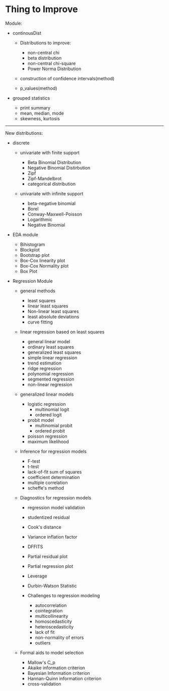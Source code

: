 # Thing to Improve

Module:
- continousDist
    - Distributions to improve:
        - non-central chi
        - beta distribution
        - non-central chi-square
        - Power Norma Distribution
        
    - construction of confidence intervals(method)
    - p_values(method)


- grouped statistics
    - print summary
    - mean, median, mode
    - skewness, kurtosis
----

New distributions:
- discrete
    - univariate with finite support
        - Beta Binomial Distribution
        - Negative Binomial Distirbution
        - Zipf
        - Zipf-Mandelbrot
        - categorical distribution

    - univariate with infinite support
        - beta-negative binomial
        - Borel
        - Conway-Maxwell-Poisson
        - Logarithmic
        - Negative Binomial

- EDA module
    - Bihistogram
    - Blockplot
    - Bootstrap plot
    - Box-Cox linearity plot
    - Box-Cox Normality plot
    - Box Plot

- Regression Module
    -   general methods
        - least squares
        - linear least squares 
        - Non-linear least squares
        - least absolute deviations
        - curve fitting
    - linear regression based on least squares
        - general linear model
        - ordinary least squares
        - generalized least squares
        - simple linear regression
        - trend estimation
        - ridge regression
        - polynomial regression
        - segmented regression
        - non-linear regression
    - generalized linear models
        - logistic regression
            - multinomial logit
            - ordered logit
        - probit model
            - multinomial probit
            - ordered probit
        - poisson regression
        - maximum likelihood
    - Inference for regression models
        - F-test
        - t-test
        - lack-of-fit sum of squares
        - coefficient determination
        - multiple correlation
        - scheffe's method

    - Diagnostics for regression models
        - regression model validation
        - studentized residual
        - Cook's distance
        - Variance inflation factor
        - DFFITS
        - Partial residual plot
        - Partial regression plot
        - Leverage
        - Durbin-Watson Statistic
        
        - Challenges to regression modeling 
            - autocorrelation
            - cointegration
            - multicollinearity 
            - homoscedasticity 
            - heteroscedasticity
            - lack of fit
            - non-normality of errors
            - outliers

    - Formal aids to model selection
        - Mallow's C_p
        - Akaike information criterion
        - Bayesian Information criterion
        - Hannan-Quinn information criterion
        - cross-validation
